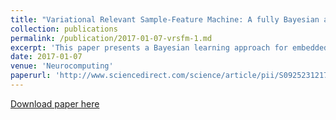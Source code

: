 ```yaml
---
title: "Variational Relevant Sample-Feature Machine: A fully Bayesian approach for embedded feature selection"
collection: publications
permalink: /publication/2017-01-07-vrsfm-1.md
excerpt: 'This paper presents a Bayesian learning approach for embedded feature selection. This approach employs a fully Bayesian framework to achieve a model which is sparse in both sample and feature domains. We introduce a novel multi-step algorithm based on Variational Approximation to efficiently compute all model parameters in order to optimize the maximum a posteriori probability (MAP) measure. Experiments on both synthetic and real datasets verify that the proposed method is successful in feature selection while achieving high accuracy in both regression and classification tasks. Compared to the existing methods, especially its non-fully Bayesian counterpart, the proposed algorithm results in much higher accuracies when the size of learning data is small. Moreover, the proposed method is more reliable (evident by less variance in accuracy) than other competing algorithms.'
date: 2017-01-07
venue: 'Neurocomputing'
paperurl: 'http://www.sciencedirect.com/science/article/pii/S092523121730348X'
---
```



[Download paper here](http://alimirzaei.github.io/files/VRSFM.pdf)

